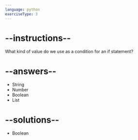 ```yaml
---
language: python
exerciseType: 3
---
```


# --instructions--

What kind of value do we use as a condition for an if statement?

# --answers--

- String
- Number
- Boolean
- List

# --solutions--

- Boolean
